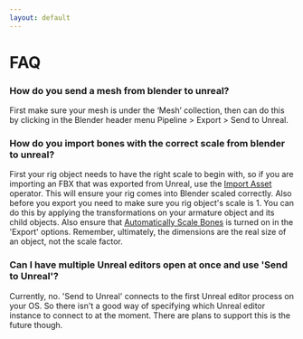 ```yaml
---
layout: default
---
```


# FAQ

### How do you send a mesh from blender to unreal?
First make sure your mesh is under the ‘Mesh’ collection, then can do this by clicking in the Blender header menu Pipeline > Export > Send to Unreal.


### How do you import bones with the correct scale from blender to unreal?
First your rig object needs to have the right scale to begin with, so if you are importing an FBX that was exported from Unreal, use the [Import Asset](./Import-Asset) operator. This will ensure your rig comes into Blender scaled correctly. Also before you export you need to make sure you rig object's scale is 1. You can do this by applying the transformations on your armature object and its child objects. Also ensure that [Automatically Scale Bones](./Export#automatically-scale-bones) is turned on in the 'Export' options. Remember, ultimately, the dimensions are the real size of an object, not the scale factor.

### Can I have multiple Unreal editors open at once and use 'Send to Unreal'?
Currently, no. 'Send to Unreal' connects to the first Unreal editor process on your OS. So there isn't a good way of specifying which Unreal editor instance to connect to at the moment. There are plans to support this is the future though.